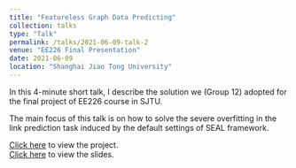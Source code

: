```yaml
---
title: "Featureless Graph Data Predicting"
collection: talks
type: "Talk"
permalink: /talks/2021-06-09-talk-2
venue: "EE226 Final Presentation"
date: 2021-06-09
location: "Shanghai Jiao Tong University"
---
```


In this 4-minute short talk, I describe the solution we (Group 12) adopted for the final project of EE226 course in SJTU.

The main focus of this talk is on how to solve the severe overfitting in the link prediction task induced by the default settings of SEAL framework.

[Click here](https://github.com/SkyRiver-2000/EE226-Final-Project) to view the project.  
[Click here](../files/EE226-project.pdf) to view the slides.
